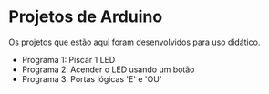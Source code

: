 <h1> Projetos de Arduino </h1>
<p > Os projetos que estão aqui foram desenvolvidos para uso didático.</p>
<ul>
  <li>Programa 1: Piscar 1 LED</li>
  <li>Programa 2: Acender o LED usando um botão</li>
  <li>Programa 3: Portas lógicas 'E' e 'OU'</li>
</ul>
